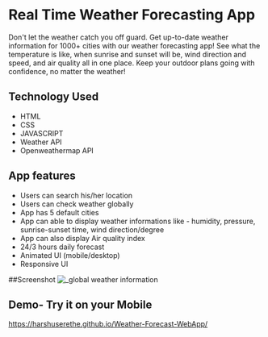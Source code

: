 
# Real Time Weather Forecasting App

Don't let the weather catch you off guard. Get up-to-date weather information for 1000+ cities with our weather forecasting app! See what the temperature is like, when sunrise and sunset will be, wind direction and speed, and air quality all in one place. Keep your outdoor plans going with confidence, no matter the weather!
## Technology Used

- HTML
- CSS
- JAVASCRIPT
- Weather API
- Openweathermap API

## App features

- Users can search his/her location 
- Users can check weather globally
- App has 5 default cities
- App can able to display weather informations like - humidity, pressure, sunrise-sunset time, wind direction/degree
- App can also display Air quality index
- 24/3 hours daily forecast
- Animated UI (mobile/desktop)
- Responsive UI

##Screenshot
![_global weather information](https://user-images.githubusercontent.com/82079150/213446582-1a9e5ce7-bf0e-448a-9242-1936b63a882b.png)

## Demo- Try it on your Mobile
https://harshuserethe.github.io/Weather-Forecast-WebApp/
